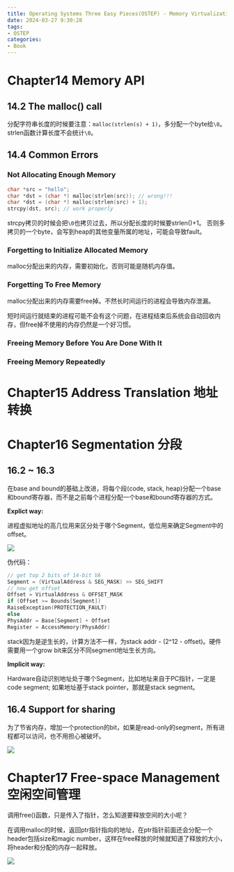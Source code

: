 ```yaml
---
title: Operating Systems Three Easy Pieces(OSTEP) - Memory Virtualization
date: 2024-03-27 9:30:28
tags:
- OSTEP
categories:
- Book
---
```


# Chapter14 Memory API

## 14.2 The malloc() call

分配字符串长度的时候要注意：`malloc(strlen(s) + 1)`，多分配一个byte给`\0`。strlen函数计算长度不会统计`\0`。

## 14.4 Common Errors

### Not Allocating Enough Memory

```c
char *src = "hello";
char *dst = (char *) malloc(strlen(src)); // wrong!!!
char *dst = (char *) malloc(strlen(src) + 1);
strcpy(dst, src); // work properly
```

strcpy拷贝的时候会把`\0`也拷贝过去，所以分配长度的时候要strlen()+1。
否则多拷贝的一个byte，会写到heap的其他变量所属的地址，可能会导致fault。

### Forgetting to Initialize Allocated Memory

malloc分配出来的内存，需要初始化，否则可能是随机内存值。

### Forgetting To Free Memory

malloc分配出来的内存需要free掉。不然长时间运行的进程会导致内存泄漏。

短时间运行就结束的进程可能不会有这个问题，在进程结束后系统会自动回收内存，但free掉不使用的内存仍然是一个好习惯。

### Freeing Memory Before You Are Done With It

### Freeing Memory Repeatedly

# Chapter15 Address Translation 地址转换

# Chapter16 Segmentation 分段

## 16.2 ~ 16.3

在base and bound的基础上改进，将每个段(code, stack, heap)分配一个base和bound寄存器，而不是之前每个进程分配一个base和bound寄存器的方式。

**Explict way:**

进程虚拟地址的高几位用来区分处于哪个Segment，低位用来确定Segment中的offset。

![](https://xyc-1316422823.cos.ap-shanghai.myqcloud.com/20240329170651.png)

伪代码：

```c
// get top 2 bits of 14-bit VA
Segment = (VirtualAddress & SEG_MASK) >> SEG_SHIFT
// now get offset
Offset = VirtualAddress & OFFSET_MASK
if (Offset >= Bounds[Segment])
RaiseException(PROTECTION_FAULT)
else
PhysAddr = Base[Segment] + Offset
Register = AccessMemory(PhysAddr)
```

stack因为是逆生长的，计算方法不一样，为stack addr - (2^12 - offset)。硬件需要用一个grow bit来区分不同segment地址生长方向。

**Implicit way:**

Hardware自动识别地址处于哪个Segment，比如地址来自于PC指针，一定是code segment; 如果地址基于stack pointer，那就是stack segment。

## 16.4 Support for sharing

为了节省内存，增加一个protection的bit，如果是read-only的segment，所有进程都可以访问，也不用担心被破坏。

![](https://xyc-1316422823.cos.ap-shanghai.myqcloud.com/20240329172922.png)

# Chapter17 Free-space Management 空闲空间管理

调用free()函数，只是传入了指针，怎么知道要释放空间的大小呢？

在调用malloc的时候，返回ptr指针指向的地址，在ptr指针前面还会分配一个header包括size和magic number，这样在free释放的时候就知道了释放的大小，将header和分配的内存一起释放。

![](https://xyc-1316422823.cos.ap-shanghai.myqcloud.com/20240424202157.png)
